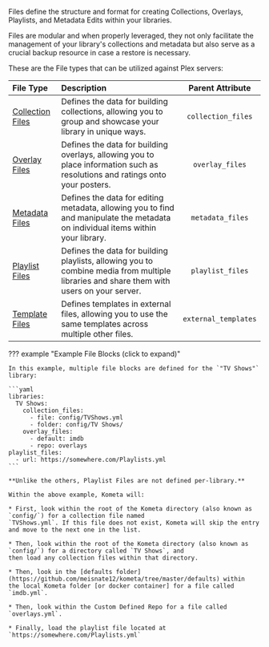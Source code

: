 Files define the structure and format for creating Collections, Overlays, Playlists, and Metadata Edits within your 
libraries.

Files are modular and when properly leveraged, they not only facilitate the management of your library's collections and 
metadata but also serve as a crucial backup resource in case a restore is necessary.

These are the File types that can be utilized against Plex servers:

| File Type                                   | Description                                                                                                                              |   Parent Attribute   |
|:--------------------------------------------|:-----------------------------------------------------------------------------------------------------------------------------------------|:--------------------:|
| [Collection Files](../files/collections.md) | Defines the data for building collections, allowing you to group and showcase your library in unique ways.                               |  `collection_files`  |
| [Overlay Files](../files/overlays.md)       | Defines the data for building overlays, allowing you to place information such as resolutions and ratings onto your posters.             |   `overlay_files`    |
| [Metadata Files](../files/metadata.md)      | Defines the data for editing metadata, allowing you to find and manipulate the metadata on individual items within your library.         |   `metadata_files`   |
| [Playlist Files](../files/playlists.md)     | Defines the data for building playlists, allowing you to combine media from multiple libraries and share them with users on your server. |   `playlist_files`   |
| [Template Files](../files/templates.md)     | Defines templates in external files, allowing you to use the same templates across multiple other files.                                 | `external_templates` |

??? example "Example File Blocks (click to expand)"
    
    In this example, multiple file blocks are defined for the `"TV Shows"` library:
    
    ```yaml
    libraries:
      TV Shows:
        collection_files:
          - file: config/TVShows.yml
          - folder: config/TV Shows/
        overlay_files:
          - default: imdb
          - repo: overlays
    playlist_files:
      - url: https://somewhere.com/Playlists.yml
    ```
    
    **Unlike the others, Playlist Files are not defined per-library.**

    Within the above example, Kometa will:

    * First, look within the root of the Kometa directory (also known as `config/`) for a collection file named 
    `TVShows.yml`. If this file does not exist, Kometa will skip the entry and move to the next one in the list.

    * Then, look within the root of the Kometa directory (also known as `config/`) for a directory called `TV Shows`, and 
    then load any collection files within that directory.

    * Then, look in the [defaults folder](https://github.com/meisnate12/kometa/tree/master/defaults) within 
    the local Kometa folder [or docker container] for a file called `imdb.yml`.

    * Then, look within the Custom Defined Repo for a file called `overlays.yml`.

    * Finally, load the playlist file located at `https://somewhere.com/Playlists.yml`
